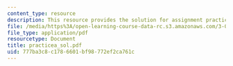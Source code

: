 ```yaml
---
content_type: resource
description: This resource provides the solution for assignment practice set A.
file: /media/https%3A/open-learning-course-data-rc.s3.amazonaws.com/3-034-organic-biomaterials-chemistry-fall-2005/777ba3c8c1786601bf98772ef2ca761c_practicea_sol.pdf
file_type: application/pdf
resourcetype: Document
title: practicea_sol.pdf
uid: 777ba3c8-c178-6601-bf98-772ef2ca761c
---
```

